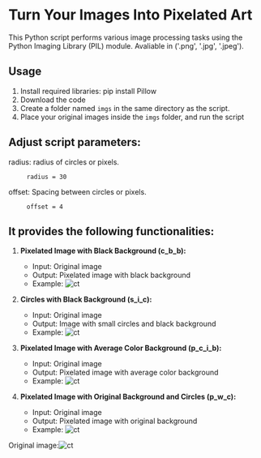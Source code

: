 # Turn Your Images Into Pixelated Art

This Python script performs various image processing tasks using the Python
Imaging Library (PIL) module. Avaliable in  ('.png', '.jpg', '.jpeg'). 


## Usage

1. Install required libraries:
   pip install Pillow
2. Download the code
3. Create a folder named `imgs` in the same directory as the script.
4. Place your original images inside the `imgs` folder, and run the script

## Adjust script parameters:

   radius: radius of circles or pixels.
   
         radius = 30  
       
   offset: Spacing between circles or pixels.
   
         offset = 4  

    
## It provides the following functionalities:

1. **Pixelated Image with Black 
Background (c_b_b):**
   - Input: Original image
   - Output: Pixelated image with black background
   - Example: ![ct](https://github.com/jjjojoj/pixelated_imgs/assets/88077783/10a2541f-23e1-44f7-9715-ae4d0afbe194)

2. **Circles with Black Background (s_i_c):**
   - Input: Original image
   - Output: Image with small circles and black background
   - Example: ![ct](https://github.com/jjjojoj/pixelated_imgs/assets/88077783/6dac7e0e-1915-4f18-92d8-3930ebb88504)


3. **Pixelated Image with Average Color Background (p_c_i_b):**
   - Input: Original image
   - Output: Pixelated image with average color background
   - Example: ![ct](https://github.com/jjjojoj/pixelated_imgs/assets/88077783/38b54fa6-62dd-4951-b035-44db76a29c2f)


4. **Pixelated Image with Original Background and Circles (p_w_c):**
   - Input: Original image
   - Output: Pixelated image with original background
   - Example: ![ct](https://github.com/jjjojoj/pixelated_imgs/assets/88077783/2ea0adc1-1896-4be3-91bf-bb644327a38d)

Original image:![ct](https://github.com/jjjojoj/pixelated_imgs/assets/88077783/4bbeab13-7937-41d8-bf20-64377d636cb6)



